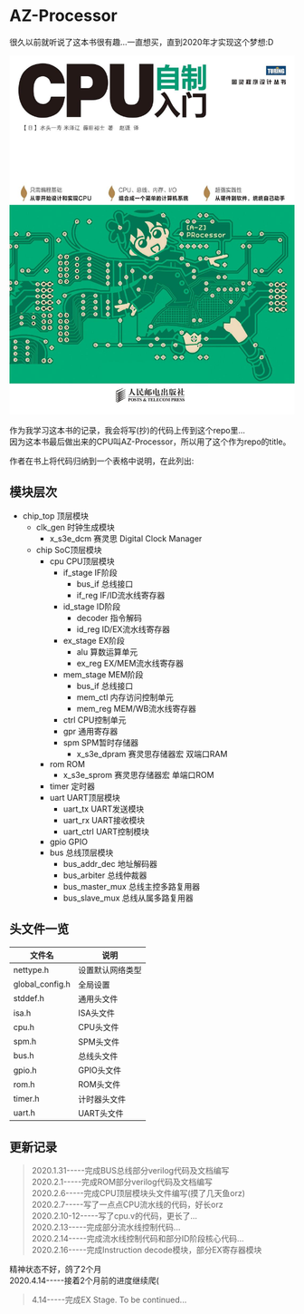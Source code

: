 # AZ-Processor
很久以前就听说了这本书很有趣...一直想买，直到2020年才实现这个梦想:D     

![alt book](/img/1.jpg)

作为我学习这本书的记录，我会将写(抄)的代码上传到这个repo里...  
因为这本书最后做出来的CPU叫AZ-Processor，所以用了这个作为repo的title。  

作者在书上将代码归纳到一个表格中说明，在此列出:

## 模块层次

- chip_top              顶层模块
  - clk_gen                 时钟生成模块
    - x_s3e_dcm                 赛灵思 Digital Clock Manager
  - chip                SoC顶层模块
    - cpu                   CPU顶层模块
      - if_stage                IF阶段
        - bus_if                    总线接口
        - if_reg                    IF/ID流水线寄存器
      - id_stage                ID阶段
        - decoder                   指令解码
        - id_reg                    ID/EX流水线寄存器
      - ex_stage                EX阶段
        - alu                       算数运算单元
        - ex_reg                    EX/MEM流水线寄存器
      - mem_stage               MEM阶段
        - bus_if                    总线接口
        - mem_ctl                   内存访问控制单元
        - mem_reg                   MEM/WB流水线寄存器
      - ctrl                    CPU控制单元
      - gpr                     通用寄存器
      - spm                     SPM暂时存储器
        - x_s3e_dpram               赛灵思存储器宏 双端口RAM
    - rom                   ROM
      - x_s3e_sprom             赛灵思存储器宏 单端口ROM
    - timer                 定时器
    - uart                  UART顶层模块
      - uart_tx                 UART发送模块
      - uart_rx                 UART接收模块
      - uart_ctrl               UART控制模块
    - gpio                  GPIO
    - bus                   总线顶层模块
      - bus_addr_dec            地址解码器
      - bus_arbiter             总线仲裁器
      - bus_master_mux          总线主控多路复用器
      - bus_slave_mux           总线从属多路复用器

## 头文件一览  

| 文件名 | 说明 |
| ----- | ----- |
| nettype.h | 设置默认网络类型 |
| global_config.h | 全局设置 |
| stddef.h | 通用头文件 |
| isa.h | ISA头文件 |
| cpu.h | CPU头文件 |
| spm.h | SPM头文件 |
| bus.h | 总线头文件 |
| gpio.h | GPIO头文件 |
| rom.h | ROM头文件 |
| timer.h | 计时器头文件 |
| uart.h | UART头文件 |

## 更新记录

> 2020.1.31-----完成BUS总线部分verilog代码及文档编写  
> 2020.2.1-----完成ROM部分verilog代码及文档编写  
> 2020.2.6-----完成CPU顶层模块头文件编写(摸了几天鱼orz)  
> 2020.2.7-----写了一点点CPU流水线的代码，好长orz  
> 2020.2.10-12-----写了cpu.v的代码，更长了...  
> 2020.2.13-----完成部分流水线控制代码...  
> 2020.2.14-----完成流水线控制代码和部分ID阶段核心代码...  
> 2020.2.16-----完成Instruction decode模块，部分EX寄存器模块   

精神状态不好，鸽了2个月  
2020.4.14-----接着2个月前的进度继续爬(  

> 4.14-----完成EX Stage.
> To be continued...  
